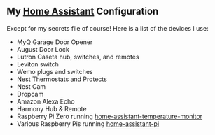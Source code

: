 ## My [Home Assistant](https://home-assistant.io/) Configuration

Except for my secrets file of course! Here is a list of the devices I use:

* MyQ Garage Door Opener
* August Door Lock
* Lutron Caseta hub, switches, and remotes
* Leviton switch
* Wemo plugs and switches
* Nest Thermostats and Protects
* Nest Cam
* Dropcam
* Amazon Alexa Echo
* Harmony Hub & Remote
* Raspberry Pi Zero running [home-assistant-temperature-monitor](https://github.com/nickmomrik/home-assistant-temperature-monitor)
* Various Raspberry Pis running [home-assistant-pi](https://github.com/nickmomrik/home-assistant-pi)
